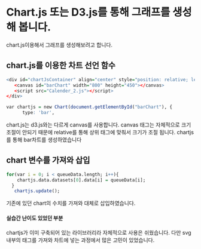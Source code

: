 ﻿Chart.js 또는 D3.js를 통해 그래프를 생성해 봅니다.
================

chart.js이용해서 그래프를 생성해보려고 합니다.

chart.js를 이용한 차트 선언 함수
-----------
``` r        
<div id="chartJsContainer" align="center" style="position: relative; left:50px; height:1000px; width:1200px">
   <canvas id="barChart" width="800" height="450"></canvas>
   <script src="Calender_2.js"></script>
</div>
```
``` r
var chartjs = new Chart(document.getElementById("barChart"), {
      type: 'bar',
```
chart.js는 d3.js와는 다르게 canvas를 사용합니다.
canvas 태그는 자체적으로 크기 조절이 안되기 때문에 relative를 통해 상위 태그에 맞춰서 크기가 조절 됩니다.
chartjs를 통해 bar차트를 생성하였습니다

chart 변수를 가져와 삽입
-----------

``` r        
for(var i = 0; i < queueData.length; i++){
    chartjs.data.datasets[0].data[i] = queueData[i];
  }
   chartjs.update();
```
기존에 있던 chart의 수치를 가져와 대체로 삽입하였습니다.

#### 실습간 난이도 있었던 부분

chartjs가 이미 구축되어 있는 라이브러리라 자체적으로 사용은 쉬웠습니다.
다만 svg내부의 태그를 가져와 차트에 넣는 과정에서 많은 고민이 있었습니다. 